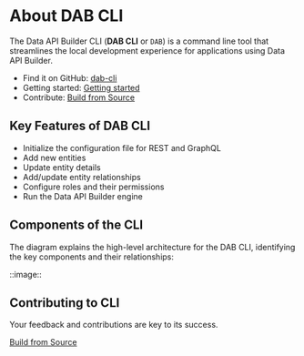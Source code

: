 # About DAB CLI

The Data API Builder CLI (**DAB CLI** or `DAB`) is a command line tool that streamlines the local development experience for applications using Data API Builder.

- Find it on GitHub: [dab-cli](https://github.com/Azure/hawaii-cli/)
- Getting started: [Getting started](./getting-started-dab-cli.md)
- Contribute: [Build from Source](../../src/Hawaii-Cli/CONTRIBUTING.md)

## Key Features of DAB CLI

- Initialize the configuration file for REST and GraphQL
- Add new entities
- Update entity details
- Add/update entity relationships
- Configure roles and their permissions
- Run the Data API Builder engine

## Components of the CLI

The diagram explains the high-level architecture for the DAB CLI, identifying the key components and their relationships:

::image::

## Contributing to CLI

Your feedback and contributions are key to its success.

[Build from Source](../../src/Hawaii-Cli/CONTRIBUTING.md)
